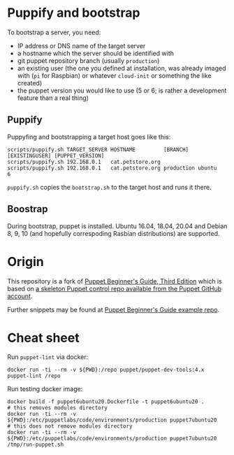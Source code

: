 # Puppify and bootstrap

To bootstrap a server, you need:

- IP address or DNS name of the target server
- a hostname which the server should be identified with
- git puppet repository branch (usually `production`)
- an existing user (the one you defined at installation, was already imaged with (`pi` for Raspbian) or whatever `cloud-init` or something the like created)
- the puppet version you would like to use (5 or 6; is rather a development feature than a real thing)

## Puppify

Puppyfing and bootstrapping a target host goes like this:

```
scripts/puppify.sh TARGET_SERVER HOSTNAME         [BRANCH]   [EXISTINGUSER] [PUPPET_VERSION]
scripts/puppify.sh 192.168.0.1   cat.petstore.org
scripts/puppify.sh 192.168.0.1   cat.petstore.org production ubuntu         6
```

`puppify.sh` copies the `bootstrap.sh` to the target host and runs it there.

## Boostrap

During bootstrap, puppet is installed. Ubuntu 16.04, 18.04, 20.04 and Debian 8, 9, 10 (and hopefully correspoding Rasbian distributions) are supported.

# Origin

This repository is a fork of [Puppet Beginner's Guide, Third Edition](https://github.com/bitfield/control-repo-3) which is based on [a skeleton Puppet control repo available from the Puppet GitHub account](https://github.com/puppetlabs/control-repo).

Further snippets may be found at [Puppet Beginner's Guide example repo](https://github.com/bitfield/puppet-beginners-guide-3).

# Cheat sheet

Run `puppet-lint` via docker:

```
docker run -ti --rm -v ${PWD}:/repo puppet/puppet-dev-tools:4.x puppet-lint /repo
```

Run testing docker image:

```
docker build -f puppet6ubuntu20.Dockerfile -t puppet6ubuntu20 .
# this removes modules directory
docker run -ti --rm -v ${PWD}:/etc/puppetlabs/code/environments/production puppet7ubuntu20
# this does not remove modules directory
docker run -ti --rm -v ${PWD}:/etc/puppetlabs/code/environments/production puppet7ubuntu20 /tmp/run-puppet.sh
```
